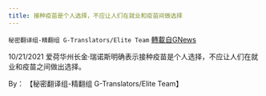 ```yaml
---
title: 接种疫苗是个人选择，不应让人们在就业和疫苗间做选择
---
```

`秘密翻译组-精翻组 G-Translators/Elite Team` [轉載自GNews](https://gnews.org/zh-hans/1616418/)

10/21/2021 爱荷华州长金·瑞诺斯明确表示接种疫苗是个人选择，不应让人们在就业和疫苗之间做出选择。

By： 【秘密翻译组-精翻组 G-Translators/Elite Team】
